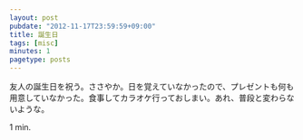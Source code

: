 ```yaml
---
layout: post
pubdate: "2012-11-17T23:59:59+09:00"
title: 誕生日
tags: [misc]
minutes: 1
pagetype: posts
---
```

友人の誕生日を祝う。ささやか。日を覚えていなかったので、プレゼントも何も用意していなかった。食事してカラオケ行っておしまい。あれ、普段と変わらないような。

1 min.
